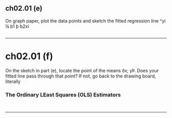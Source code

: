 ## ch02.01 (e)
On graph paper, plot the data points and sketch the fitted regression line
^yi ¼ b1 þ b2xi
```

```

---
# ch02.01 (f)
On the sketch in part (e), locate the point of the means ðx; yÞ. Does your fitted line
pass through that point? If not, go back to the drawing board, literally
### The Ordinary LEast Squares (OLS) Estimators

```


```



---

